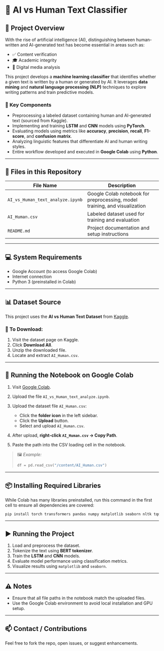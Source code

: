 # 🧠 AI vs Human Text Classifier

## 📖 Project Overview

With the rise of artificial intelligence (AI), distinguishing between human-written and AI-generated text has become essential in areas such as:

* ✅ Content verification
* 🎓 Academic integrity
* 📱 Digital media analysis

This project develops a **machine learning classifier** that identifies whether a given text is written by a human or generated by AI. It leverages **data mining** and **natural language processing (NLP)** techniques to explore writing patterns and train predictive models.

### 🔑 Key Components

* Preprocessing a labeled dataset containing human and AI-generated text (sourced from Kaggle).
* Implementing and training **LSTM** and **CNN** models using **PyTorch**.
* Evaluating models using metrics like **accuracy**, **precision**, **recall**, **F1-score**, and **confusion matrix**.
* Analyzing linguistic features that differentiate AI and human writing styles.
* Entire workflow developed and executed in **Google Colab** using **Python**.

---

## 📁 Files in this Repository

| File Name                        | Description                                                                |
| -------------------------------- | -------------------------------------------------------------------------- |
| `AI_vs_Human_text_analyze.ipynb` | Google Colab notebook for preprocessing, model training, and visualization |
| `AI_Human.csv`                   | Labeled dataset used for training and evaluation                           |
| `README.md`                      | Project documentation and setup instructions                               |

---

## 💻 System Requirements

* Google Account (to access Google Colab)
* Internet connection
* Python 3 (preinstalled in Colab)

---

## 📊 Dataset Source

This project uses the **AI vs Human Text Dataset** from [Kaggle](https://www.kaggle.com/).

### 🔽 To Download:

1. Visit the dataset page on Kaggle.
2. Click **Download All**.
3. Unzip the downloaded file.
4. Locate and extract `AI_Human.csv`.

---

## 🚀 Running the Notebook on Google Colab

1. Visit [Google Colab](https://colab.research.google.com).
2. Upload the file `AI_vs_Human_text_analyze.ipynb`.
3. Upload the dataset file `AI_Human.csv`:

   * Click the **folder icon** in the left sidebar.
   * Click the **Upload** button.
   * Select and upload `AI_Human.csv`.
4. After upload, **right-click `AI_Human.csv` → Copy Path**.
5. Paste the path into the CSV loading cell in the notebook.

> 🖼️ *Example:*
>
> ```python
> df = pd.read_csv("/content/AI_Human.csv")
> ```

---

## 📦 Installing Required Libraries

While Colab has many libraries preinstalled, run this command in the first cell to ensure all dependencies are covered:

```bash
pip install torch transformers pandas numpy matplotlib seaborn nltk tqdm
```

---

## ▶️ Running the Project

1. Load and preprocess the dataset.
2. Tokenize the text using **BERT tokenizer**.
3. Train the **LSTM** and **CNN** models.
4. Evaluate model performance using classification metrics.
5. Visualize results using `matplotlib` and `seaborn`.

---

## ⚠️ Notes

* Ensure that all file paths in the notebook match the uploaded files.
* Use the Google Colab environment to avoid local installation and GPU setup.

---

## 📫 Contact / Contributions

Feel free to fork the repo, open issues, or suggest enhancements.

